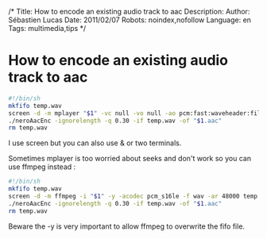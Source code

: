 /*
Title: How to encode an existing audio track to aac
Description: 
Author: Sébastien Lucas
Date: 2011/02/07
Robots: noindex,nofollow
Language: en
Tags: multimedia,tips
*/
# How to encode an existing audio track to aac

```bash
#!/bin/sh
mkfifo temp.wav
screen -d -m mplayer "$1" -vc null -vo null -ao pcm:fast:waveheader:file=temp.wav 
./neroAacEnc -ignorelength -q 0.30 -if temp.wav -of "$1.aac"
rm temp.wav 
```
I use screen but you can also use & or two terminals.

Sometimes mplayer is too worried about seeks and don't work so you can use ffmpeg instead : 

```bash
#!/bin/sh
mkfifo temp.wav
screen -d -m ffmpeg -i "$1" -y -acodec pcm_s16le -f wav -ar 48000 temp.wav 
./neroAacEnc -ignorelength -q 0.30 -if temp.wav -of "$1.aac"
rm temp.wav 
```

Beware the -y is very important to allow ffmpeg to overwrite the fifo file.

